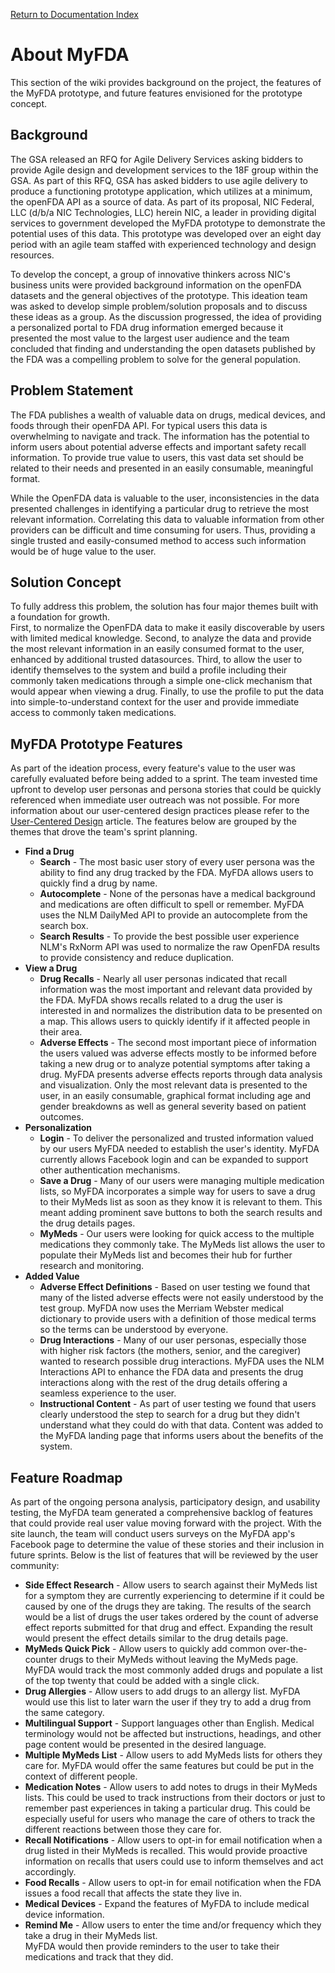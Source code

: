 [Return to Documentation Index](README.md)

About MyFDA
===========

This section of the wiki provides background on the project, the features of the MyFDA prototype,
and future features envisioned for the prototype concept.

Background
----------

The GSA released an RFQ for Agile Delivery Services asking bidders to provide Agile design and 
development services to the 18F group within the GSA.  As part of this RFQ, GSA has asked bidders 
to use agile delivery to produce a functioning prototype application, which utilizes at a minimum,
the openFDA API as a source of data.  As part of its proposal, NIC Federal, LLC (d/b/a NIC 
Technologies, LLC) herein NIC, a leader in providing digital services to government developed the 
MyFDA prototype to demonstrate the potential uses of this data.  This prototype was developed over 
an eight day period with an agile team staffed with experienced technology and design resources.

To develop the concept, a group of innovative thinkers across NIC's business units were provided 
background information on the openFDA datasets and the general objectives of the prototype.  This
ideation team was asked to develop simple problem/solution proposals and to discuss these ideas 
as a group.  As the discussion progressed, the idea of providing a personalized portal to FDA 
drug information emerged because it presented the most value to the largest user audience and the 
team concluded that finding and understanding the open datasets published by the FDA was a 
compelling problem to solve for the general population.

Problem Statement
-----------------

The FDA publishes a wealth of valuable data on drugs, medical devices, and foods through their openFDA 
API.  For typical users this data is overwhelming to navigate and track.  The information has the 
potential to inform users about potential adverse effects and important safety recall information.  To 
provide true value to users, this vast data set should be related to their needs and presented in an 
easily consumable, meaningful format.

While the OpenFDA data is valuable to the user, inconsistencies in the data presented challenges in 
identifying a particular drug to retrieve the most relevant information.  Correlating this data to 
valuable information from other providers can be difficult and time consuming for users.  Thus, providing 
a single trusted and easily-consumed method to access such information would be of huge value to the user.

Solution Concept
----------------

To fully address this problem, the solution has four major themes built with a foundation for growth.  
First, to normalize the OpenFDA data to make it easily discoverable by users with limited medical 
knowledge.  Second, to analyze the data and provide the most relevant information in an easily consumed 
format to the user, enhanced by additional trusted datasources.  Third, to allow the user to identify 
themselves to the system and build a profile including their commonly taken medications through a simple 
one-click mechanism that would appear when viewing a drug.  Finally, to use the profile to put the data 
into simple-to-understand context for the user and provide immediate access to commonly taken medications.

MyFDA Prototype Features
------------------------

As part of the ideation process, every feature's value to the user was carefully evaluated before being 
added to a sprint.  The team invested time upfront to develop user personas and persona stories that could be 
quickly referenced when immediate user outreach was not possible.  For more information about our 
user-centered design practices please refer to the [User-Centered Design](User-Centered%20Design.md) article.
The features below are grouped by the themes that drove the team's sprint planning.

* **Find a Drug**
  * **Search** - The most basic user story of every user persona was the ability to find any drug tracked by the FDA.  MyFDA allows users to quickly find a drug by name.
  * **Autocomplete** - None of the personas have a medical background and medications are often difficult to spell or remember.  MyFDA uses the NLM DailyMed API to provide an autocomplete from the search box.
  * **Search Results** - To provide the best possible user experience NLM's RxNorm API was used to normalize the raw OpenFDA results to provide consistency and reduce duplication.
* **View a Drug**
  * **Drug Recalls** - Nearly all user personas indicated that recall information was the most important and relevant data provided by the FDA.  MyFDA shows recalls related to a drug the user is interested in and normalizes the distribution data to be presented on a map.  This allows users to quickly identify if it affected people in their area.
  * **Adverse Effects** - The second most important piece of information the users valued was adverse effects mostly to be informed before taking a new drug or to analyze potential symptoms after taking a drug.  MyFDA presents adverse effects reports through data analysis and visualization.  Only the most relevant data is presented to the user, in an easily consumable, graphical format including age and gender breakdowns as well as general severity based on patient outcomes.
* **Personalization**
  * **Login** - To deliver the personalized and trusted information valued by our users MyFDA needed to establish the user's identity.  MyFDA currently allows Facebook login and can be expanded to support other authentication mechanisms.
  * **Save a Drug** -  Many of our users were managing multiple medication lists, so MyFDA incorporates a simple way for users to save a drug to their MyMeds list as soon as they know it is relevant to them.  This meant adding prominent save buttons to both the search results and the drug details pages.
  * **MyMeds** - Our users were looking for quick access to the multiple medications they commonly take.  The MyMeds list allows the user to populate their MyMeds list and becomes their hub for further research and monitoring.
* **Added Value**
  * **Adverse Effect Definitions** - Based on user testing we found that many of the listed adverse effects were not easily understood by the test group.  MyFDA now uses the Merriam Webster medical dictionary to provide users with a definition of those medical terms so the terms can be understood by everyone.
  * **Drug Interactions** - Many of our user personas, especially those with higher risk factors (the mothers, senior, and the caregiver) wanted to research possible drug interactions.  MyFDA uses the NLM Interactions API to enhance the FDA data and presents the drug interactions along with the rest of the drug details offering a seamless experience to the user.
  * **Instructional Content** - As part of user testing we found that users clearly understood the step to search for a drug but they didn't understand what they could do with that data.  Content was added to the MyFDA landing page that informs users about the benefits of the system.

Feature Roadmap
---------------

As part of the ongoing persona analysis, participatory design, and usability testing, the MyFDA team 
generated a comprehensive backlog of features that could provide real user value moving forward with the 
project.  With the site launch, the team will conduct users surveys on the MyFDA app's Facebook page to 
determine the value of these stories and their inclusion in future sprints.  Below is the list of features 
that will be reviewed by the user community:

* **Side Effect Research** - Allow users to search against their MyMeds list for a symptom they are currently 
experiencing to determine if it could be caused by one of the drugs they are taking.  The results of the 
search would be a list of drugs the user takes ordered by the count of adverse effect reports submitted 
for that drug and effect.  Expanding the result would present the effect details similar to the drug 
details page.
* **MyMeds Quick Pick** - Allow users to quickly add common over-the-counter drugs to their MyMeds without leaving the MyMeds page.  MyFDA would track the most commonly added drugs and populate a list of the top twenty that could be added with a single click.
* **Drug Allergies** - Allow users to add drugs to an allergy list.  MyFDA would use this list to later warn the user if they try to add a drug from the same category.  
* **Multilingual Support** - Support languages other than English.  Medical terminology would not be affected 
but instructions, headings, and other page content would be presented in the desired language.
* **Multiple MyMeds List** - Allow users to add MyMeds lists for others they care for.  MyFDA would offer the 
same features but could be put in the context of different people.
* **Medication Notes** - Allow users to add notes to drugs in their MyMeds lists.  This could be used to track 
instructions from their doctors or just to remember past experiences in taking a particular drug.  This 
could be especially useful for users who manage the care of others to track the different reactions 
between those they care for.
* **Recall Notifications** - Allow users to opt-in for email notification when a drug listed in their MyMeds is 
recalled.  This would provide proactive information on recalls that users could use to inform themselves 
and act accordingly.
* **Food Recalls** - Allow users to opt-in for email notification when the FDA issues a food recall that affects 
the state they live in.
* **Medical Devices** - Expand the features of MyFDA to include medical device information.  
* **Remind Me** - Allow users to enter the time and/or frequency which they take a drug in their MyMeds list.  
MyFDA would then provide reminders to the user to take their medications and track that they did.
